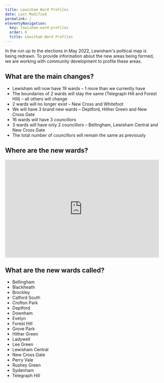 ```yaml
---
title: Lewisham Ward Profiles
date: Last Modified 
permalink: /
eleventyNavigation:
  key: lewisham-ward-profiles
  order: 0
  title: Lewisham Ward Profiles
---
```

In the run up to the elections in May 2022, Lewisham's political map is being redrawn. To provide information about the new areas being formed, we are working with community development to profile these areas.

## What are the main changes?

* Lewisham will now have 19 wards – 1 more than we currently have
* The boundaries of 2 wards will stay the same (Telegraph Hill and Forest Hill) – all others will change
* 2 wards will no longer exist – New Cross and Whitefoot
* We will have 3 brand new wards – Deptford, Hither Green and New Cross Gate
* 16 wards will have 3 councillors
* 3 wards will have only 2 councillors – Bellingham, Lewisham Central and New Cross Gate
* The total number of councillors will remain the same as previously

## Where are the new wards?
<div class="embed-container" style="position: relative; padding-bottom: 320px; height: auto; overflow: hidden; max-width: 100%;"><iframe style="border: 0; position: absolute; top: 0; left: 0; width: 100%; height: 100%;" src="https://lb-lewisham.github.io/lewisham-ward-diffs/"></iframe></div>

## What are the new wards called?

* Bellingham
* Blackheath
* Brockley
* Catford South
* Crofton Park
* Deptford
* Downham
* Evelyn
* Forest Hill
* Grove Park
* Hither Green
* Ladywell
* Lee Green
* Lewisham Central
* New Cross Gate
* Perry Vale
* Rushey Green
* Sydenham
* Telegraph Hill
